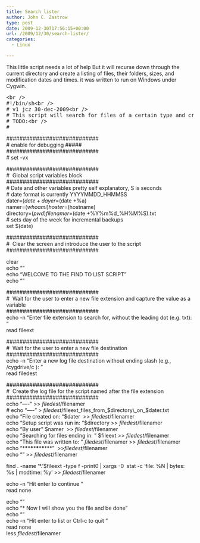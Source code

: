 ```yaml
---
title: Search lister
author: John C. Zastrow
type: post
date: 2009-12-30T17:56:15+00:00
url: /2009/12/30/search-lister/
categories:
  - Linux

---
```

This little script needs a lot of help But it will recurse down through the current directory and create a listing of files, their folders, sizes, and modification dates and times. it was written to run on Windows under Cygwin.  


<pre>&lt;br /&gt;
#!/bin/sh&lt;br /&gt;
# v1 jcz 30-dec-2009&lt;br /&gt;
# This script will search for files of a certain type and create a text file of the results&lt;br /&gt;
# TODO:&lt;br /&gt;
#</pre>

############################  
\# enable for debugging #####  
############################  
\# set -vx

############################  
#  Global script variables block  
############################  
\# Date and other variables pretty self explanatory, S is seconds  
\# date format is currently YYYYMMDD_HHMMSS  
dater=$(date +%Y-%m-%d %H:%M:%S)  
dayer=$(date +%a)  
namer=$(whoami)  
hoster=$(hostname)  
directory=$(pwd)  
filenamer=$(date +%Y%m%d_%H%M%S).txt  
\# sets day of the week for incremental backups  
set $(date)

############################  
#  Clear the screen and introduce the user to the script  
############################

clear  
echo &#8220;&#8221;  
echo &#8220;WELCOME TO THE FIND TO LIST SCRIPT&#8221;  
echo &#8220;&#8221;

############################  
#  Wait for the user to enter a new file extension and capture the value as a variable  
############################  
echo -n &#8220;Enter file extension to search for, without the leading dot (e.g. txt): &#8221;  
read fileext

############################  
#  Wait for the user to enter a new file destination  
############################  
echo -n &#8220;Enter a new log file destination without ending slash (e.g., /cygdrive/c ): &#8221;  
read filedest

############################  
#  Create the log file for the script named after the file extension  
############################  
echo &#8220;&#8212;-&#8221; >> $filedest/$filenamer  
\# echo &#8220;&#8212;-&#8221; > $filedest/$fileext\_files\_from\_$directory\_on_$dater.txt  
echo &#8220;File created on: &#8220;$dater  >> $filedest/$filenamer  
echo &#8220;Setup script was run in: &#8220;$directory >> $filedest/$filenamer  
echo &#8220;By user&#8221; $namer  >> $filedest/$filenamer  
echo &#8220;Searching for files ending in: &#8221; $fileext >> $filedest/$filenamer  
echo &#8220;This file was written to: &#8221; $filedest/$filenamer >> $filedest/$filenamer  
echo &#8220;\***\***\***\***\***\***\***\***\***&#8221;  >>$filedest/$filenamer  
echo &#8220;&#8221; >> $filedest/$filenamer

find . -name &#8216;*.&#8217;$fileext -type f -print0 | xargs -0  stat -c &#8216;file: %N | bytes: %s | modtime: %y&#8217; >> $filedest/$filenamer

echo -n &#8220;Hit enter to continue &#8221;  
read none

echo &#8220;&#8221;  
echo &#8220;* Now I will show you the file and be done&#8221;  
echo &#8220;&#8221;  
echo -n &#8220;Hit enter to list or Ctrl-c to quit &#8221;  
read none  
less $filedest/$filenamer